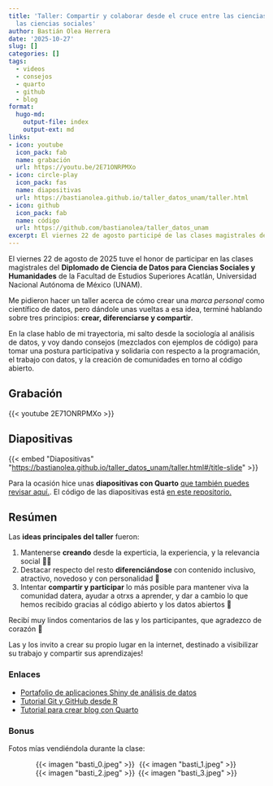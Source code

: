```yaml
---
title: 'Taller: Compartir y colaborar desde el cruce entre las ciencias de datos y
  las ciencias sociales'
author: Bastián Olea Herrera
date: '2025-10-27'
slug: []
categories: []
tags:
  - videos
  - consejos
  - quarto
  - github
  - blog
format:
  hugo-md:
    output-file: index
    output-ext: md
links:
- icon: youtube
  icon_pack: fab
  name: grabación
  url: https://youtu.be/2E71ONRPMXo
- icon: circle-play
  icon_pack: fas
  name: diapositivas
  url: https://bastianolea.github.io/taller_datos_unam/taller.html
- icon: github
  icon_pack: fab
  name: código
  url: https://github.com/bastianolea/taller_datos_unam
excerpt: El viernes 22 de agosto participé de las clases magistrales del Diplomado de Ciencia de Datos para Ciencias Sociales y Humanidades de la UNAM. En la clase hablo de mi trayectoria, mi salto desde la sociología al análisis de datos, y voy dando consejos (mezclados con ejemplos de código) para tomar una postura participativa y solidaria con respecto a la programación, el trabajo con datos, y la creación de comunidades en torno al código abierto.
---
```


El viernes 22 de agosto de 2025 tuve el honor de participar en las clases magistrales del **Diplomado de Ciencia de Datos para Ciencias Sociales y Humanidades** de la Facultad de Estudios Superiores Acatlán, Universidad Nacional Autónoma de México (UNAM).

Me pidieron hacer un taller acerca de cómo crear una _marca personal_ como científico de datos, pero dándole unas vueltas a esa idea, terminé hablando sobre tres principios: **crear, diferenciarse y compartir**.

En la clase hablo de mi trayectoria, mi salto desde la sociología al análisis de datos, y voy dando consejos (mezclados con ejemplos de código) para tomar una postura participativa y solidaria con respecto a la programación, el trabajo con datos, y la creación de comunidades en torno al código abierto.

## Grabación

{{< youtube 2E71ONRPMXo >}}

## Diapositivas

{{< embed "Diapositivas" "https://bastianolea.github.io/taller_datos_unam/taller.html#/title-slide" >}}

Para la ocasión hice unas **diapositivas con Quarto** [que también puedes revisar aquí.](https://bastianolea.github.io/taller_datos_unam/). El código de las diapositivas está [en este repositorio.](https://github.com/bastianolea/taller_datos_unam)


## Resúmen

Las **ideas principales del taller** fueron:
1. Mantenerse **creando** desde la experticia, la experiencia, y la relevancia social ✊🏼
2. Destacar respecto del resto **diferenciándose** con contenido inclusivo, atractivo, novedoso y con personalidad 💎
3. Intentar **compartir y participar** lo más posible para mantener viva la comunidad datera, ayudar a otrxs a aprender, y dar a cambio lo que hemos recibido gracias al código abierto y los datos abiertos 🎁

Recibí muy lindos comentarios de las y los participantes, que agradezco de corazón 💜

Las y los invito a crear su propio lugar en la internet, destinado a visibilizar su trabajo y compartir sus aprendizajes!


### Enlaces

- [Portafolio de aplicaciones Shiny de análisis de datos](https://bastianolea.github.io/shiny_apps/)
- [Tutorial Git y GitHub desde R](https://bastianolea.rbind.io/blog/r_introduccion/tutorial_github/)
- [Tutorial para crear blog con Quarto](https://bastianolea.rbind.io/blog/tutorial_quarto_github_pages/)


### Bonus

Fotos mías vendiéndola durante la clase:


<div style="display: flex; flex-direction: column; width: 80%; margin: auto;">
        <div style="display: flex; flex: 1;">
            <div style="flex: 1; display: flex; align-items: center; justify-content: center;">
                {{< imagen "basti_0.jpeg" >}}
            </div>
            <div style="flex: 1; display: flex; align-items: center; justify-content: center;">
                {{< imagen "basti_1.jpeg" >}}
            </div>
        </div>
        <div style="display: flex; flex: 1;">
            <div style="flex: 1; display: flex; align-items: center; justify-content: center;">
                {{< imagen "basti_2.jpeg" >}}
            </div>
            <div style="flex: 1; display: flex; align-items: center; justify-content: center;">
                {{< imagen "basti_3.jpeg" >}}
            </div>
        </div>
    </div>
